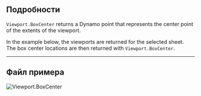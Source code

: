 ## Подробности
`Viewport.BoxCenter` returns a Dynamo point that represents the center point of the extents of the viewport.

In the example below, the viewports are returned for the selected sheet. The box center locations are then returned with `Viewport.BoxCenter`.
___
## Файл примера

![Viewport.BoxCenter](./Revit.Elements.Viewport.BoxCenter_img.jpg)
